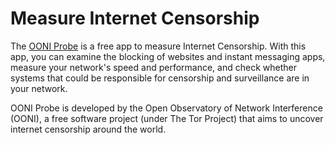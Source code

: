# Measure Internet Censorship

The [OONI Probe](https://apps.apple.com/gb/app/ooni-probe/id1199566366) is a free app to measure Internet Censorship. 
With this app, you can examine the blocking of websites and instant messaging apps, measure your network's speed and 
performance, and check whether systems that could be responsible for censorship and surveillance are in your network.

OONI Probe is developed by the Open Observatory of Network Interference (OONI), a free software project 
(under The Tor Project) that aims to uncover internet censorship around the world.


